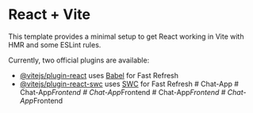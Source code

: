 # React + Vite

This template provides a minimal setup to get React working in Vite with HMR and some ESLint rules.

Currently, two official plugins are available:

- [@vitejs/plugin-react](https://github.com/vitejs/vite-plugin-react/blob/main/packages/plugin-react/README.md) uses [Babel](https://babeljs.io/) for Fast Refresh
- [@vitejs/plugin-react-swc](https://github.com/vitejs/vite-plugin-react-swc) uses [SWC](https://swc.rs/) for Fast Refresh
#   C h a t - A p p  
 #   C h a t - A p p _ F r o n t e n d  
 #   C h a t - A p p _ F r o n t e n d  
 #   C h a t - A p p _ F r o n t e n d  
 #   C h a t - A p p _ F r o n t e n d  
 